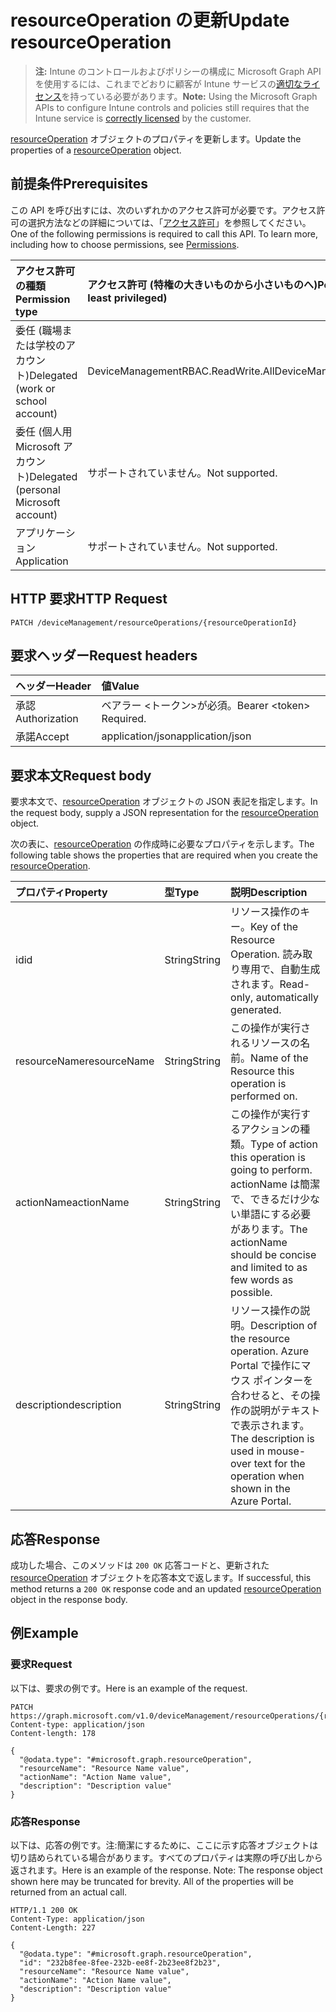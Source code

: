 # <a name="update-resourceoperation"></a><span data-ttu-id="061a3-101">resourceOperation の更新</span><span class="sxs-lookup"><span data-stu-id="061a3-101">Update resourceOperation</span></span>

> <span data-ttu-id="061a3-102">**注:** Intune のコントロールおよびポリシーの構成に Microsoft Graph API を使用するには、これまでどおりに顧客が Intune サービスの[適切なライセンス](https://go.microsoft.com/fwlink/?linkid=839381)を持っている必要があります。</span><span class="sxs-lookup"><span data-stu-id="061a3-102">**Note:** Using the Microsoft Graph APIs to configure Intune controls and policies still requires that the Intune service is [correctly licensed](https://go.microsoft.com/fwlink/?linkid=839381) by the customer.</span></span>

<span data-ttu-id="061a3-103">[resourceOperation](../resources/intune_rbac_resourceoperation.md) オブジェクトのプロパティを更新します。</span><span class="sxs-lookup"><span data-stu-id="061a3-103">Update the properties of a [resourceOperation](../resources/intune_rbac_resourceoperation.md) object.</span></span>
## <a name="prerequisites"></a><span data-ttu-id="061a3-104">前提条件</span><span class="sxs-lookup"><span data-stu-id="061a3-104">Prerequisites</span></span>
<span data-ttu-id="061a3-p101">この API を呼び出すには、次のいずれかのアクセス許可が必要です。アクセス許可の選択方法などの詳細については、「[アクセス許可](../../../concepts/permissions_reference.md)」を参照してください。</span><span class="sxs-lookup"><span data-stu-id="061a3-p101">One of the following permissions is required to call this API. To learn more, including how to choose permissions, see [Permissions](../../../concepts/permissions_reference.md).</span></span>

|<span data-ttu-id="061a3-107">アクセス許可の種類</span><span class="sxs-lookup"><span data-stu-id="061a3-107">Permission type</span></span>|<span data-ttu-id="061a3-108">アクセス許可 (特権の大きいものから小さいものへ)</span><span class="sxs-lookup"><span data-stu-id="061a3-108">Permissions (from most to least privileged)</span></span>|
|:---|:---|
|<span data-ttu-id="061a3-109">委任 (職場または学校のアカウント)</span><span class="sxs-lookup"><span data-stu-id="061a3-109">Delegated (work or school account)</span></span>|<span data-ttu-id="061a3-110">DeviceManagementRBAC.ReadWrite.All</span><span class="sxs-lookup"><span data-stu-id="061a3-110">DeviceManagementRBAC.ReadWrite.All</span></span>|
|<span data-ttu-id="061a3-111">委任 (個人用 Microsoft アカウント)</span><span class="sxs-lookup"><span data-stu-id="061a3-111">Delegated (personal Microsoft account)</span></span>|<span data-ttu-id="061a3-112">サポートされていません。</span><span class="sxs-lookup"><span data-stu-id="061a3-112">Not supported.</span></span>|
|<span data-ttu-id="061a3-113">アプリケーション</span><span class="sxs-lookup"><span data-stu-id="061a3-113">Application</span></span>|<span data-ttu-id="061a3-114">サポートされていません。</span><span class="sxs-lookup"><span data-stu-id="061a3-114">Not supported.</span></span>|

## <a name="http-request"></a><span data-ttu-id="061a3-115">HTTP 要求</span><span class="sxs-lookup"><span data-stu-id="061a3-115">HTTP Request</span></span>
<!-- {
  "blockType": "ignored"
}
-->
``` http
PATCH /deviceManagement/resourceOperations/{resourceOperationId}
```

## <a name="request-headers"></a><span data-ttu-id="061a3-116">要求ヘッダー</span><span class="sxs-lookup"><span data-stu-id="061a3-116">Request headers</span></span>
|<span data-ttu-id="061a3-117">ヘッダー</span><span class="sxs-lookup"><span data-stu-id="061a3-117">Header</span></span>|<span data-ttu-id="061a3-118">値</span><span class="sxs-lookup"><span data-stu-id="061a3-118">Value</span></span>|
|:---|:---|
|<span data-ttu-id="061a3-119">承認</span><span class="sxs-lookup"><span data-stu-id="061a3-119">Authorization</span></span>|<span data-ttu-id="061a3-120">ベアラー &lt;トークン&gt;が必須。</span><span class="sxs-lookup"><span data-stu-id="061a3-120">Bearer &lt;token&gt; Required.</span></span>|
|<span data-ttu-id="061a3-121">承諾</span><span class="sxs-lookup"><span data-stu-id="061a3-121">Accept</span></span>|<span data-ttu-id="061a3-122">application/json</span><span class="sxs-lookup"><span data-stu-id="061a3-122">application/json</span></span>|

## <a name="request-body"></a><span data-ttu-id="061a3-123">要求本文</span><span class="sxs-lookup"><span data-stu-id="061a3-123">Request body</span></span>
<span data-ttu-id="061a3-124">要求本文で、[resourceOperation](../resources/intune_rbac_resourceoperation.md) オブジェクトの JSON 表記を指定します。</span><span class="sxs-lookup"><span data-stu-id="061a3-124">In the request body, supply a JSON representation for the [resourceOperation](../resources/intune_rbac_resourceoperation.md) object.</span></span>

<span data-ttu-id="061a3-125">次の表に、[resourceOperation](../resources/intune_rbac_resourceoperation.md) の作成時に必要なプロパティを示します。</span><span class="sxs-lookup"><span data-stu-id="061a3-125">The following table shows the properties that are required when you create the [resourceOperation](../resources/intune_rbac_resourceoperation.md).</span></span>

|<span data-ttu-id="061a3-126">プロパティ</span><span class="sxs-lookup"><span data-stu-id="061a3-126">Property</span></span>|<span data-ttu-id="061a3-127">型</span><span class="sxs-lookup"><span data-stu-id="061a3-127">Type</span></span>|<span data-ttu-id="061a3-128">説明</span><span class="sxs-lookup"><span data-stu-id="061a3-128">Description</span></span>|
|:---|:---|:---|
|<span data-ttu-id="061a3-129">id</span><span class="sxs-lookup"><span data-stu-id="061a3-129">id</span></span>|<span data-ttu-id="061a3-130">String</span><span class="sxs-lookup"><span data-stu-id="061a3-130">String</span></span>|<span data-ttu-id="061a3-131">リソース操作のキー。</span><span class="sxs-lookup"><span data-stu-id="061a3-131">Key of the Resource Operation.</span></span> <span data-ttu-id="061a3-132">読み取り専用で、自動生成されます。</span><span class="sxs-lookup"><span data-stu-id="061a3-132">Read-only, automatically generated.</span></span>|
|<span data-ttu-id="061a3-133">resourceName</span><span class="sxs-lookup"><span data-stu-id="061a3-133">resourceName</span></span>|<span data-ttu-id="061a3-134">String</span><span class="sxs-lookup"><span data-stu-id="061a3-134">String</span></span>|<span data-ttu-id="061a3-135">この操作が実行されるリソースの名前。</span><span class="sxs-lookup"><span data-stu-id="061a3-135">Name of the Resource this operation is performed on.</span></span>|
|<span data-ttu-id="061a3-136">actionName</span><span class="sxs-lookup"><span data-stu-id="061a3-136">actionName</span></span>|<span data-ttu-id="061a3-137">String</span><span class="sxs-lookup"><span data-stu-id="061a3-137">String</span></span>|<span data-ttu-id="061a3-138">この操作が実行するアクションの種類。</span><span class="sxs-lookup"><span data-stu-id="061a3-138">Type of action this operation is going to perform.</span></span> <span data-ttu-id="061a3-139">actionName は簡潔で、できるだけ少ない単語にする必要があります。</span><span class="sxs-lookup"><span data-stu-id="061a3-139">The actionName should be concise and limited to as few words as possible.</span></span>|
|<span data-ttu-id="061a3-140">description</span><span class="sxs-lookup"><span data-stu-id="061a3-140">description</span></span>|<span data-ttu-id="061a3-141">String</span><span class="sxs-lookup"><span data-stu-id="061a3-141">String</span></span>|<span data-ttu-id="061a3-142">リソース操作の説明。</span><span class="sxs-lookup"><span data-stu-id="061a3-142">Description of the resource operation.</span></span> <span data-ttu-id="061a3-143">Azure Portal で操作にマウス ポインターを合わせると、その操作の説明がテキストで表示されます。</span><span class="sxs-lookup"><span data-stu-id="061a3-143">The description is used in mouse-over text for the operation when shown in the Azure Portal.</span></span>|



## <a name="response"></a><span data-ttu-id="061a3-144">応答</span><span class="sxs-lookup"><span data-stu-id="061a3-144">Response</span></span>
<span data-ttu-id="061a3-145">成功した場合、このメソッドは `200 OK` 応答コードと、更新された [resourceOperation](../resources/intune_rbac_resourceoperation.md) オブジェクトを応答本文で返します。</span><span class="sxs-lookup"><span data-stu-id="061a3-145">If successful, this method returns a `200 OK` response code and an updated [resourceOperation](../resources/intune_rbac_resourceoperation.md) object in the response body.</span></span>

## <a name="example"></a><span data-ttu-id="061a3-146">例</span><span class="sxs-lookup"><span data-stu-id="061a3-146">Example</span></span>
### <a name="request"></a><span data-ttu-id="061a3-147">要求</span><span class="sxs-lookup"><span data-stu-id="061a3-147">Request</span></span>
<span data-ttu-id="061a3-148">以下は、要求の例です。</span><span class="sxs-lookup"><span data-stu-id="061a3-148">Here is an example of the request.</span></span>
``` http
PATCH https://graph.microsoft.com/v1.0/deviceManagement/resourceOperations/{resourceOperationId}
Content-type: application/json
Content-length: 178

{
  "@odata.type": "#microsoft.graph.resourceOperation",
  "resourceName": "Resource Name value",
  "actionName": "Action Name value",
  "description": "Description value"
}
```

### <a name="response"></a><span data-ttu-id="061a3-149">応答</span><span class="sxs-lookup"><span data-stu-id="061a3-149">Response</span></span>
<span data-ttu-id="061a3-p105">以下は、応答の例です。注:簡潔にするために、ここに示す応答オブジェクトは切り詰められている場合があります。すべてのプロパティは実際の呼び出しから返されます。</span><span class="sxs-lookup"><span data-stu-id="061a3-p105">Here is an example of the response. Note: The response object shown here may be truncated for brevity. All of the properties will be returned from an actual call.</span></span>
``` http
HTTP/1.1 200 OK
Content-Type: application/json
Content-Length: 227

{
  "@odata.type": "#microsoft.graph.resourceOperation",
  "id": "232b8fee-8fee-232b-ee8f-2b23ee8f2b23",
  "resourceName": "Resource Name value",
  "actionName": "Action Name value",
  "description": "Description value"
}
```



